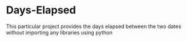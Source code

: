 # Days-Elapsed
This particular project provides the days elapsed between the two dates without importing any libraries using python
